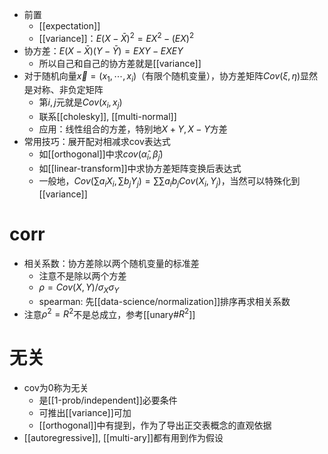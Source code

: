 - 前置
  - [[expectation]]
  - [[variance]]：$E(X-\bar X)^2=EX^2-(EX)^2$
- 协方差：$E(X-\bar X)(Y-\bar Y) = EXY-EXEY$
  - 所以自己和自己的协方差就是[[variance]]
- 对于随机向量$\vec x = (x_1,\cdots, x_i)$（有限个随机变量），协方差矩阵$Cov(\xi,\eta)$显然是对称、非负定矩阵
  - 第$i,j$元就是$Cov(x_i,x_j)$
  - 联系[[cholesky]], [[multi-normal]]
  - 应用：线性组合的方差，特别地$X+Y, X-Y$方差
- 常用技巧：展开配对相减求cov表达式
  - 如[[orthogonal]]中求$cov(\hat \alpha_i,\hat\beta_j)$
  - 如[[linear-transform]]中求协方差矩阵变换后表达式
  - 一般地，$Cov(\sum a_iX_i, \sum b_jY_j)=\sum\sum a_ib_jCov(X_i,Y_j)$，当然可以特殊化到[[variance]]
# corr
- 相关系数：协方差除以两个随机变量的标准差
  - 注意不是除以两个方差
  - $\rho = Cov(X,Y)/\sigma_X\sigma_Y$
  - spearman: 先[[data-science/normalization]]排序再求相关系数
- 注意$\rho^2=R^2$不是总成立，参考[[unary#$R^2$]]
# 无关
- cov为0称为无关
  - 是[[1-prob/independent]]必要条件
  - 可推出[[variance]]可加
  - [[orthogonal]]中有提到，作为了导出正交表概念的直观依据
- [[autoregressive]], [[multi-ary]]都有用到作为假设